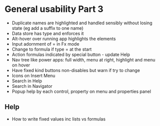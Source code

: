 General usability Part 3
========================

- Duplicate names are highlighted and handled sensibly without losing state (eg add a suffix to one name)
- Data store has type and enforces it
- Alt-hover over running app highlights the elements
- Input adornment of = in Fx mode
- Change to formula if type = at the start
- Action formulas indicated by special button - update Help
- Nav tree like power apps:  full width, menu at right, highlight and menu on hover
- Have fixed kind buttons non-disables but warn if try to change
- Icons on Insert Menu
- Search in Help
- Search in Navigator
- Popup help by each control, property on menu and properties panel

Help
----

- How to write fixed values inc lists vs formulas